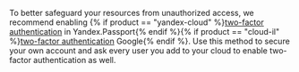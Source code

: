 To better safeguard your resources from unauthorized access, we recommend enabling {% if product == "yandex-cloud" %}[two-factor authentication](https://yandex.com/support/passport/authorization/twofa.html) in Yandex.Passport{% endif %}{% if product == "cloud-il" %}[two-factor authentication](https://support.google.com/accounts/answer/185839?ref_topic=2954345l) Google{% endif %}. Use this method to secure your own account and ask every user you add to your cloud to enable two-factor authentication as well.

